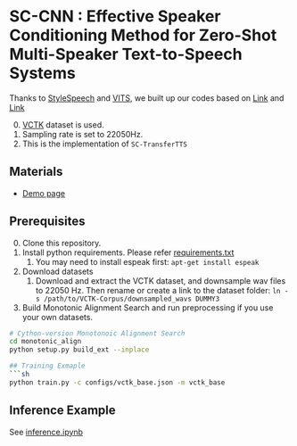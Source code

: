 # SC-CNN : Effective Speaker Conditioning Method for Zero-Shot Multi-Speaker Text-to-Speech Systems
Thanks to [StyleSpeech](https://arxiv.org/abs/2106.03153) and [VITS](https://arxiv.org/abs/2106.06103), we built up our codes based on [Link](https://github.com/KevinMIN95/StyleSpeech) and [Link](https://github.com/jaywalnut310/vits)

0. [VCTK]((https://paperswithcode.com/dataset/vctk)) dataset is used.
1. Sampling rate is set to 22050Hz.
2. This is the implementation of ```SC-TransferTTS```

## Materials
- [Demo page](https://hcy71o.github.io/SC-CNN-demo/)




## Prerequisites
0. Clone this repository.
0. Install python requirements. Please refer [requirements.txt](requirements.txt)
    1. You may need to install espeak first: `apt-get install espeak`
0. Download datasets
    1. Download and extract the VCTK dataset, and downsample wav files to 22050 Hz. Then rename or create a link to the dataset folder: `ln -s /path/to/VCTK-Corpus/downsampled_wavs DUMMY3`
0. Build Monotonic Alignment Search and run preprocessing if you use your own datasets.
```sh
# Cython-version Monotonoic Alignment Search
cd monotonic_align
python setup.py build_ext --inplace

## Training Exmaple
```sh
python train.py -c configs/vctk_base.json -m vctk_base
```

## Inference Example
See [inference.ipynb](inference.ipynb)
